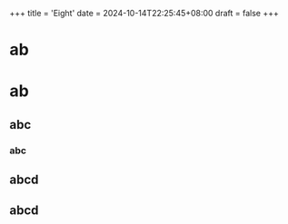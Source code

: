 +++
title = 'Eight'
date = 2024-10-14T22:25:45+08:00
draft = false
+++

# ab
# ab
## abc
### abc
## abcd
## abcd

